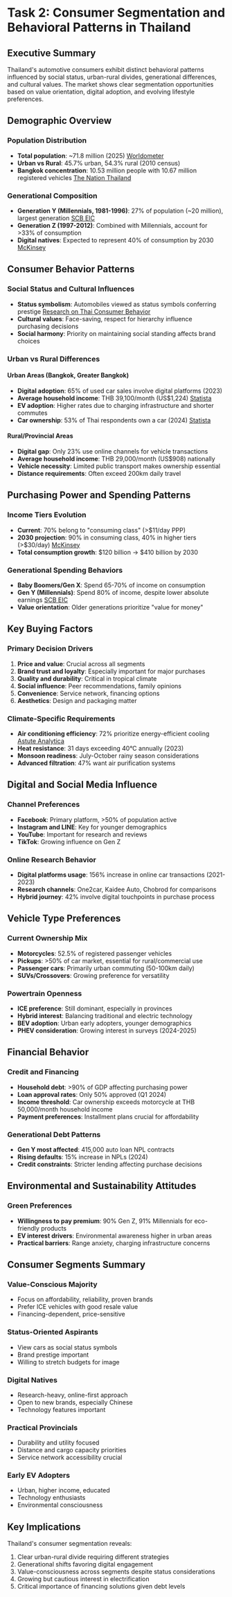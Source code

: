# Task 2: Consumer Segmentation and Behavioral Patterns in Thailand

## Executive Summary

Thailand's automotive consumers exhibit distinct behavioral patterns influenced by social status, urban-rural divides, generational differences, and cultural values. The market shows clear segmentation opportunities based on value orientation, digital adoption, and evolving lifestyle preferences.

## Demographic Overview

### Population Distribution
- **Total population**: ~71.8 million (2025) [Worldometer](https://www.worldometers.info/world-population/thailand-population/)
- **Urban vs Rural**: 45.7% urban, 54.3% rural (2010 census)
- **Bangkok concentration**: 10.53 million people with 10.67 million registered vehicles [The Nation Thailand](https://www.nationthailand.com/thailand/general/40022488)

### Generational Composition
- **Generation Y (Millennials, 1981-1996)**: 27% of population (~20 million), largest generation [SCB EIC](https://www.scbeic.com/en/detail/file/product/276/e1y9el9c4h/Insight_Eng_GenY_2014.pdf)
- **Generation Z (1997-2012)**: Combined with Millennials, account for >33% of consumption
- **Digital natives**: Expected to represent 40% of consumption by 2030 [McKinsey](https://www.mckinsey.com/mgi/overview/in-the-news/the-emergence-of-new-consumer-segments-and-implications-for-companies-in-asia-and-thailand)

## Consumer Behavior Patterns

### Social Status and Cultural Influences
- **Status symbolism**: Automobiles viewed as status symbols conferring prestige [Research on Thai Consumer Behavior](https://www.researchgate.net/publication/283357048)
- **Cultural values**: Face-saving, respect for hierarchy influence purchasing decisions
- **Social harmony**: Priority on maintaining social standing affects brand choices

### Urban vs Rural Differences

#### Urban Areas (Bangkok, Greater Bangkok)
- **Digital adoption**: 65% of used car sales involve digital platforms (2023)
- **Average household income**: THB 39,100/month (US$1,224) [Statista](https://www.statista.com/statistics/1030220/thailand-average-monthly-income-per-household-by-region/)
- **EV adoption**: Higher rates due to charging infrastructure and shorter commutes
- **Car ownership**: 53% of Thai respondents own a car (2024) [Statista](https://www.statista.com/statistics/1027960/thailand-car-ownership-among-consumers/)

#### Rural/Provincial Areas
- **Digital gap**: Only 23% use online channels for vehicle transactions
- **Average household income**: THB 29,000/month (US$908) nationally
- **Vehicle necessity**: Limited public transport makes ownership essential
- **Distance requirements**: Often exceed 200km daily travel

## Purchasing Power and Spending Patterns

### Income Tiers Evolution
- **Current**: 70% belong to "consuming class" (>$11/day PPP)
- **2030 projection**: 90% in consuming class, 40% in higher tiers (>$30/day) [McKinsey](https://www.mckinsey.com/mgi/overview/in-the-news/the-emergence-of-new-consumer-segments-and-implications-for-companies-in-asia-and-thailand)
- **Total consumption growth**: $120 billion → $410 billion by 2030

### Generational Spending Behaviors
- **Baby Boomers/Gen X**: Spend 65-70% of income on consumption
- **Gen Y (Millennials)**: Spend 80% of income, despite lower absolute earnings [SCB EIC](https://www.scbeic.com/en/detail/file/product/276/e1y9el9c4h/Insight_Eng_GenY_2014.pdf)
- **Value orientation**: Older generations prioritize "value for money"

## Key Buying Factors

### Primary Decision Drivers
1. **Price and value**: Crucial across all segments
2. **Brand trust and loyalty**: Especially important for major purchases
3. **Quality and durability**: Critical in tropical climate
4. **Social influence**: Peer recommendations, family opinions
5. **Convenience**: Service network, financing options
6. **Aesthetics**: Design and packaging matter

### Climate-Specific Requirements
- **Air conditioning efficiency**: 72% prioritize energy-efficient cooling [Astute Analytica](https://www.astuteanalytica.com/industry-report/thailand-air-conditioner-market)
- **Heat resistance**: 31 days exceeding 40°C annually (2023)
- **Monsoon readiness**: July-October rainy season considerations
- **Advanced filtration**: 47% want air purification systems

## Digital and Social Media Influence

### Channel Preferences
- **Facebook**: Primary platform, >50% of population active
- **Instagram and LINE**: Key for younger demographics
- **YouTube**: Important for research and reviews
- **TikTok**: Growing influence on Gen Z

### Online Research Behavior
- **Digital platforms usage**: 156% increase in online car transactions (2021-2023)
- **Research channels**: One2car, Kaidee Auto, Chobrod for comparisons
- **Hybrid journey**: 42% involve digital touchpoints in purchase process

## Vehicle Type Preferences

### Current Ownership Mix
- **Motorcycles**: 52.5% of registered passenger vehicles
- **Pickups**: >50% of car market, essential for rural/commercial use
- **Passenger cars**: Primarily urban commuting (50-100km daily)
- **SUVs/Crossovers**: Growing preference for versatility

### Powertrain Openness
- **ICE preference**: Still dominant, especially in provinces
- **Hybrid interest**: Balancing traditional and electric technology
- **BEV adoption**: Urban early adopters, younger demographics
- **PHEV consideration**: Growing interest in surveys (2024-2025)

## Financial Behavior

### Credit and Financing
- **Household debt**: >90% of GDP affecting purchasing power
- **Loan approval rates**: Only 50% approved (Q1 2024)
- **Income threshold**: Car ownership exceeds motorcycle at THB 50,000/month household income
- **Payment preferences**: Installment plans crucial for affordability

### Generational Debt Patterns
- **Gen Y most affected**: 415,000 auto loan NPL contracts
- **Rising defaults**: 15% increase in NPLs (2024)
- **Credit constraints**: Stricter lending affecting purchase decisions

## Environmental and Sustainability Attitudes

### Green Preferences
- **Willingness to pay premium**: 90% Gen Z, 91% Millennials for eco-friendly products
- **EV interest drivers**: Environmental awareness higher in urban areas
- **Practical barriers**: Range anxiety, charging infrastructure concerns

## Consumer Segments Summary

### Value-Conscious Majority
- Focus on affordability, reliability, proven brands
- Prefer ICE vehicles with good resale value
- Financing-dependent, price-sensitive

### Status-Oriented Aspirants
- View cars as social status symbols
- Brand prestige important
- Willing to stretch budgets for image

### Digital Natives
- Research-heavy, online-first approach
- Open to new brands, especially Chinese
- Technology features important

### Practical Provincials
- Durability and utility focused
- Distance and cargo capacity priorities
- Service network accessibility crucial

### Early EV Adopters
- Urban, higher income, educated
- Technology enthusiasts
- Environmental consciousness

## Key Implications

Thailand's consumer segmentation reveals:
1. Clear urban-rural divide requiring different strategies
2. Generational shifts favoring digital engagement
3. Value-consciousness across segments despite status considerations
4. Growing but cautious interest in electrification
5. Critical importance of financing solutions given debt levels